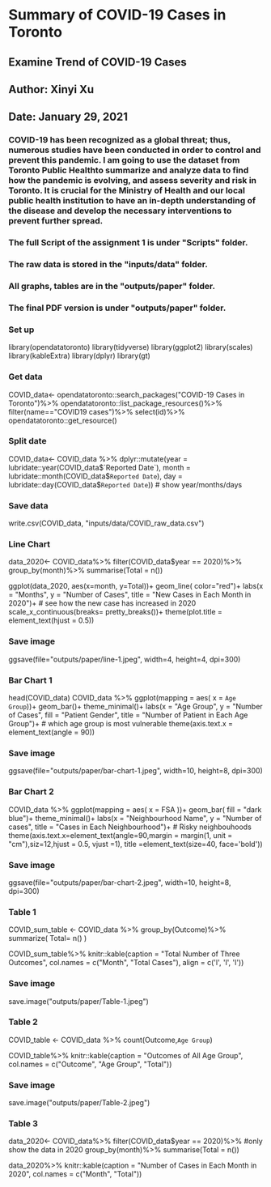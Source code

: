 # Summary of COVID-19 Cases in Toronto #
## Examine Trend of COVID-19 Cases ##
## Author: Xinyi Xu ##
## Date: January 29, 2021 ##

### COVID-19 has been recognized as a global threat; thus, numerous studies have been conducted in order to control and prevent this pandemic. I am going to use the dataset from Toronto Public Healthto summarize and analyze data to find how the pandemic is evolving, and assess severity and risk in Toronto. It is crucial for the Ministry of Health and our local public health institution to have an in-depth understanding of the disease and develop the necessary interventions to prevent further spread. ###


### The full Script of the assignment 1 is under "Scripts" folder. ###
### The raw data is stored in the "inputs/data" folder. ###
### All graphs, tables are in the "outputs/paper" folder. ###
### The final PDF version is under "outputs/paper" folder. ###

### Set up ###
library(opendatatoronto)
library(tidyverse)
library(ggplot2) 
library(scales)
library(kableExtra)
library(dplyr)
library(gt)

### Get data ###
COVID_data<- 
  opendatatoronto::search_packages("COVID-19 Cases in Toronto")%>%
  opendatatoronto::list_package_resources()%>%
  filter(name=="COVID19 cases")%>%
  select(id)%>%
  opendatatoronto::get_resource()

### Split date ###
COVID_data<- 
  COVID_data %>%
  dplyr::mutate(year = lubridate::year(COVID_data$`Reported Date`), 
                month = lubridate::month(COVID_data$`Reported Date`), 
                day = lubridate::day(COVID_data$`Reported Date`))
                 # show year/months/days
                 
### Save data ###
write.csv(COVID_data, "inputs/data/COVID_raw_data.csv")

### Line Chart ###
data_2020<-
  COVID_data%>%
  filter(COVID_data$year == 2020)%>%
  group_by(month)%>%
  summarise(Total = n())

ggplot(data_2020, aes(x=month, y=Total))+
  geom_line( 
    color="red")+
  labs(x = "Months",
       y = "Number of Cases",
       title = "New Cases in Each Month in 2020")+  # see how the new case has increased in 2020
  scale_x_continuous(breaks= pretty_breaks())+
  theme(plot.title = element_text(hjust = 0.5))

### Save image ### 
ggsave(file="outputs/paper/line-1.jpeg", width=4, height=4, dpi=300)

### Bar Chart 1 ###
head(COVID_data)
COVID_data %>%
  ggplot(mapping = aes( x = `Age Group`))+
  geom_bar()+
  theme_minimal()+
  labs(x = "Age Group",
       y = "Number of Cases",
       fill = "Patient Gender",
       title = "Number of Patient in Each Age Group")+ # which age group is most vulnerable
  theme(axis.text.x = element_text(angle = 90))



### Save image ### 
ggsave(file="outputs/paper/bar-chart-1.jpeg", width=10, height=8, dpi=300)

### Bar Chart 2 ###
COVID_data %>%
  ggplot(mapping = aes( x = FSA ))+
  geom_bar( fill = "dark blue")+
  theme_minimal()+
  labs(x = "Neighbourhood Name", 
       y = "Number of cases",
       title = "Cases in Each Neighbourhood")+  # Risky neighbouhoods
  theme(axis.text.x=element_text(angle=90,margin = margin(1, unit = "cm"),siz=12,hjust = 0.5, vjust =1),
        title =element_text(size=40, face='bold'))

### Save image ### 
ggsave(file="outputs/paper/bar-chart-2.jpeg", width=10, height=8, dpi=300)

### Table 1 ###
COVID_sum_table <-
  COVID_data %>%
  group_by(Outcome)%>%
  summarize(
    Total= n()
  )

COVID_sum_table%>%
  knitr::kable(caption = "Total Number of Three Outcomes", 
               col.names = c("Month", "Total Cases"),
               align = c('l', 'l', 'l'))
  


### Save image ### 
save.image("outputs/paper/Table-1.jpeg")

### Table 2 ###
COVID_table <-
  COVID_data %>% count(Outcome,`Age Group`)

COVID_table%>%
  knitr::kable(caption = "Outcomes of All Age Group", 
               col.names = c("Outcome", "Age Group", "Total"))

### Save image ### 
save.image("outputs/paper/Table-2.jpeg")

### Table 3 ###
data_2020<-
  COVID_data%>%
  filter(COVID_data$year == 2020)%>% #only show the data in 2020
  group_by(month)%>%
  summarise(Total = n())

data_2020%>%
  knitr::kable(caption = "Number of Cases in Each Month in 2020", 
               col.names = c("Month", "Total"))

